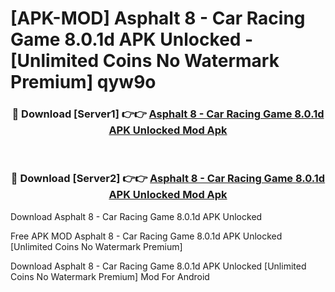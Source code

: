 # [APK-MOD] Asphalt 8 - Car Racing Game 8.0.1d APK Unlocked - [Unlimited Coins No Watermark Premium] qyw9o



<div align="center">
<h3>🔴 Download [Server1] 👉👉 <a href="https://momento.my/?title=Asphalt_8_-_Car_Racing_Game_8.0.1d_APK_Unlocked">Asphalt 8 - Car Racing Game 8.0.1d APK Unlocked Mod Apk</a></h3><br>

<h3>🔴 Download [Server2] 👉👉 <a href="https://momento.my/?title=Asphalt_8_-_Car_Racing_Game_8.0.1d_APK_Unlocked">Asphalt 8 - Car Racing Game 8.0.1d APK Unlocked Mod Apk</a></h3>
</div>



Download Asphalt 8 - Car Racing Game 8.0.1d APK Unlocked 

Free APK MOD Asphalt 8 - Car Racing Game 8.0.1d APK Unlocked [Unlimited Coins No Watermark Premium]

Download Asphalt 8 - Car Racing Game 8.0.1d APK Unlocked [Unlimited Coins No Watermark Premium] Mod For Android
